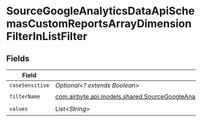 # SourceGoogleAnalyticsDataApiSchemasCustomReportsArrayDimensionFilterInListFilter


## Fields

| Field                                                                                                                                                                                                                                                 | Type                                                                                                                                                                                                                                                  | Required                                                                                                                                                                                                                                              | Description                                                                                                                                                                                                                                           |
| ----------------------------------------------------------------------------------------------------------------------------------------------------------------------------------------------------------------------------------------------------- | ----------------------------------------------------------------------------------------------------------------------------------------------------------------------------------------------------------------------------------------------------- | ----------------------------------------------------------------------------------------------------------------------------------------------------------------------------------------------------------------------------------------------------- | ----------------------------------------------------------------------------------------------------------------------------------------------------------------------------------------------------------------------------------------------------- |
| `caseSensitive`                                                                                                                                                                                                                                       | *Optional<? extends Boolean>*                                                                                                                                                                                                                         | :heavy_minus_sign:                                                                                                                                                                                                                                    | N/A                                                                                                                                                                                                                                                   |
| `filterName`                                                                                                                                                                                                                                          | [com.airbyte.api.models.shared.SourceGoogleAnalyticsDataApiSchemasCustomReportsArrayDimensionFilterDimensionsFilterFilterName](../../models/shared/SourceGoogleAnalyticsDataApiSchemasCustomReportsArrayDimensionFilterDimensionsFilterFilterName.md) | :heavy_check_mark:                                                                                                                                                                                                                                    | N/A                                                                                                                                                                                                                                                   |
| `values`                                                                                                                                                                                                                                              | List<*String*>                                                                                                                                                                                                                                        | :heavy_check_mark:                                                                                                                                                                                                                                    | N/A                                                                                                                                                                                                                                                   |